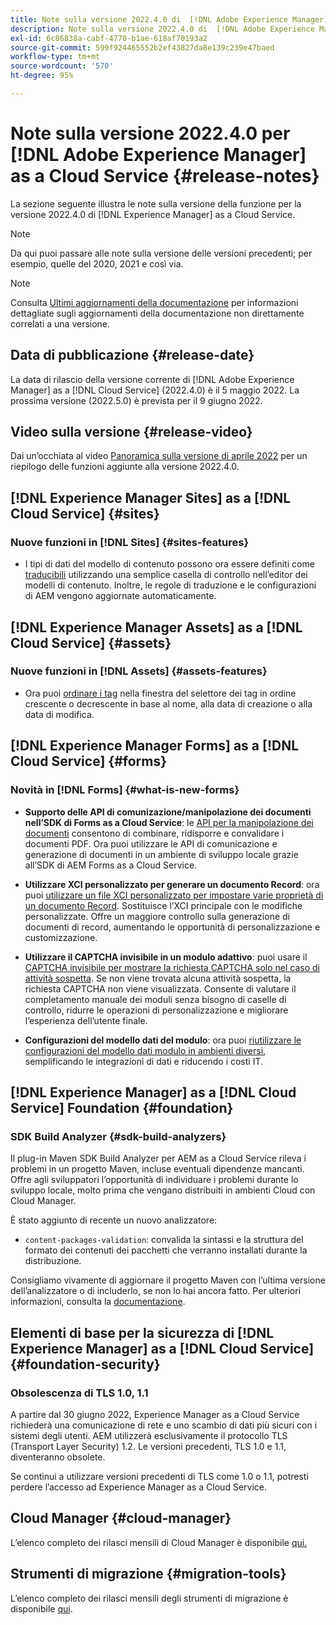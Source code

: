 ```yaml
---
title: Note sulla versione 2022.4.0 di  [!DNL Adobe Experience Manager]  as a Cloud Service.
description: Note sulla versione 2022.4.0 di  [!DNL Adobe Experience Manager]  as a Cloud Service.
exl-id: 6c86838a-cabf-4770-b1ae-618af70193a2
source-git-commit: 599f924465552b2ef43827da8e139c239e47baed
workflow-type: tm+mt
source-wordcount: '570'
ht-degree: 95%

---
```


# Note sulla versione 2022.4.0 per [!DNL Adobe Experience Manager] as a Cloud Service {#release-notes}

La sezione seguente illustra le note sulla versione della funzione per la versione 2022.4.0 di [!DNL Experience Manager] as a Cloud Service.

>[!NOTE]
>
>Da qui puoi passare alle note sulla versione delle versioni precedenti; per esempio, quelle del 2020, 2021 e così via.

>[!NOTE]
>
>Consulta [Ultimi aggiornamenti della documentazione](https://experienceleague.adobe.com/docs/experience-manager-release-information/aem-release-updates/doc-updates/documentation-updates.html?lang=it) per informazioni dettagliate sugli aggiornamenti della documentazione non direttamente correlati a una versione.

## Data di pubblicazione {#release-date}

La data di rilascio della versione corrente di [!DNL Adobe Experience Manager] as a [!DNL Cloud Service] (2022.4.0) è il 5 maggio 2022.
La prossima versione (2022.5.0) è prevista per il 9 giugno 2022.

## Video sulla versione {#release-video}

Dai un’occhiata al video [Panoramica sulla versione di aprile 2022](https://video.tv.adobe.com/v/342612?quality=12) per un riepilogo delle funzioni aggiunte alla versione 2022.4.0.

## [!DNL Experience Manager Sites] as a [!DNL Cloud Service] {#sites}

### Nuove funzioni in [!DNL Sites] {#sites-features}

* I tipi di dati del modello di contenuto possono ora essere definiti come [traducibili](/help/assets/content-fragments/content-fragments-models.md#properties) utilizzando una semplice casella di controllo nell’editor dei modelli di contenuto. Inoltre, le regole di traduzione e le configurazioni di AEM vengono aggiornate automaticamente.

## [!DNL Experience Manager Assets] as a [!DNL Cloud Service] {#assets}

### Nuove funzioni in [!DNL Assets] {#assets-features}

* Ora puoi [ordinare i tag](/help/assets/organize-assets.md#use-tags-to-organize-assets) nella finestra del selettore dei tag in ordine crescente o decrescente in base al nome, alla data di creazione o alla data di modifica.


## [!DNL Experience Manager Forms] as a [!DNL Cloud Service] {#forms}

### Novità in [!DNL Forms] {#what-is-new-forms}

* **Supporto delle API di comunizazione/manipolazione dei documenti nell’SDK di Forms as a Cloud Service**: le [API per la manipolazione dei documenti](/help/forms/aem-forms-cloud-service-communications.md) consentono di combinare, ridisporre e convalidare i documenti PDF. Ora puoi utilizzare le API di comunicazione e generazione di documenti in un ambiente di sviluppo locale grazie all’SDK di AEM Forms as a Cloud Service.

* **Utilizzare XCI personalizzato per generare un documento Record**: ora puoi [utilizzare un file XCI personalizzato per impostare varie proprietà di un documento Record](/help/forms/generate-document-of-record-for-non-xfa-based-adaptive-forms.md#use-a-custom-xci-file). Sostituisce l’XCI principale con le modifiche personalizzate. Offre un maggiore controllo sulla generazione di documenti di record, aumentando le opportunità di personalizzazione e customizzazione.

* **Utilizzare il CAPTCHA invisibile in un modulo adattivo**: puoi usare il [CAPTCHA invisibile per mostrare la richiesta CAPTCHA solo nel caso di attività sospetta](/help/forms/captcha-adaptive-forms.md). Se non viene trovata alcuna attività sospetta, la richiesta CAPTCHA non viene visualizzata. Consente di valutare il completamento manuale dei moduli senza bisogno di caselle di controllo, ridurre le operazioni di personalizzazione e migliorare l’esperienza dell’utente finale.

* **Configurazioni del modello dati del modulo**: ora puoi [riutilizzare le configurazioni del modello dati modulo in ambienti diversi](/help/forms/create-form-data-models.md#runmode-specific-context-aware-config), semplificando le integrazioni di dati e riducendo i costi IT.


## [!DNL Experience Manager] as a [!DNL Cloud Service] Foundation {#foundation}

### SDK Build Analyzer {#sdk-build-analyzers}

Il plug-in Maven SDK Build Analyzer per AEM as a Cloud Service rileva i problemi in un progetto Maven, incluse eventuali dipendenze mancanti. Offre agli sviluppatori l’opportunità di individuare i problemi durante lo sviluppo locale, molto prima che vengano distribuiti in ambienti Cloud con Cloud Manager.

È stato aggiunto di recente un nuovo analizzatore:

* `content-packages-validation`: convalida la sintassi e la struttura del formato dei contenuti dei pacchetti che verranno installati durante la distribuzione.

Consigliamo vivamente di aggiornare il progetto Maven con l’ultima versione dell’analizzatore o di includerlo, se non lo hai ancora fatto. Per ulteriori informazioni, consulta la [documentazione](https://experienceleague.adobe.com/docs/experience-manager-core-components/using/developing/archetype/build-analyzer-maven-plugin.html?lang=it).

## Elementi di base per la sicurezza di [!DNL Experience Manager] as a [!DNL Cloud Service] {#foundation-security}

### Obsolescenza di TLS 1.0, 1.1

A partire dal 30 giugno 2022, Experience Manager as a Cloud Service richiederà una comunicazione di rete e uno scambio di dati più sicuri con i sistemi degli utenti. AEM utilizzerà esclusivamente il protocollo TLS (Transport Layer Security) 1.2. Le versioni precedenti, TLS 1.0 e 1.1, diventeranno obsolete.

Se continui a utilizzare versioni precedenti di TLS come 1.0 o 1.1, potresti perdere l’accesso ad Experience Manager as a Cloud Service.

## Cloud Manager {#cloud-manager}

L’elenco completo dei rilasci mensili di Cloud Manager è disponibile [qui.](/help/implementing/cloud-manager/release-notes/current.md)

## Strumenti di migrazione {#migration-tools}

L’elenco completo dei rilasci mensili degli strumenti di migrazione è disponibile [qui](/help/journey-migration/release-notes/release-notes-migration-tools-current.md).
